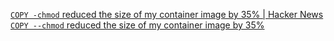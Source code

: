 
[`COPY -chmod` reduced the size of my container image by 35% | Hacker News](https://news.ycombinator.com/item?id=30808945)
[`COPY --chmod` reduced the size of my container image by 35%](https://blog.vamc19.dev/posts/dockerfile-copy-chmod/)
